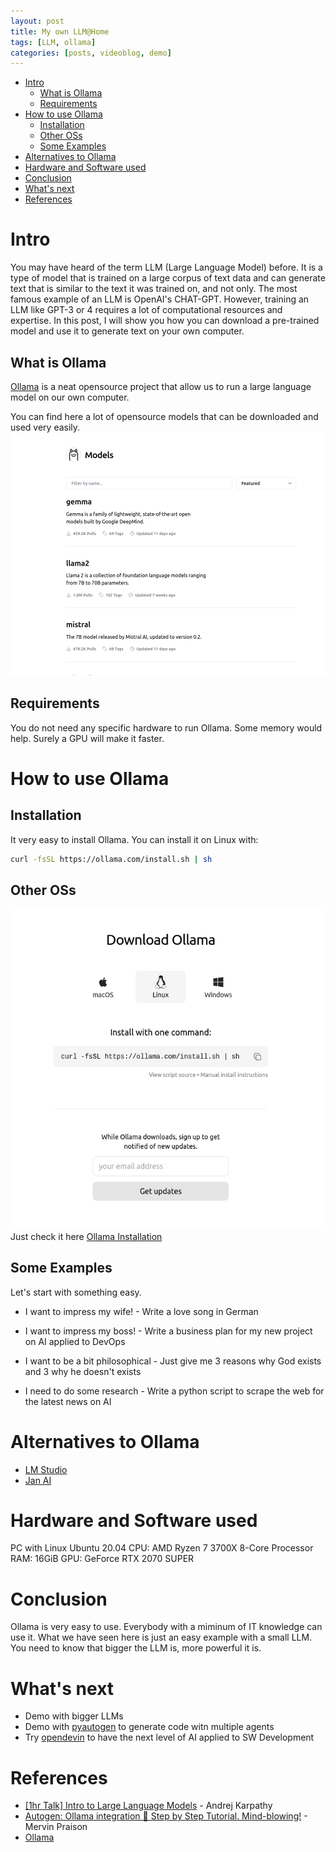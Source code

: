 ```yaml
---
layout: post
title: My own LLM@Home
tags: [LLM, ollama]
categories: [posts, videoblog, demo]
---
```

- [Intro](#intro)
  - [What is Ollama](#what-is-ollama)
  - [Requirements](#requirements)
- [How to use Ollama](#how-to-use-ollama)
  - [Installation](#installation)
  - [Other OSs](#other-oss)
  - [Some Examples](#some-examples)
- [Alternatives to Ollama](#alternatives-to-ollama)
- [Hardware and Software used](#hardware-and-software-used)
- [Conclusion](#conclusion)
- [What's next](#whats-next)
- [References](#references)

# Intro

You may have heard of the term LLM (Large Language Model) before. It is a type of model that is trained on a large corpus of text data and can generate text that is similar to the text it was trained on, and not only. The most famous example of an LLM is OpenAI's CHAT-GPT. However, training an LLM like GPT-3 or 4 requires a lot of computational resources and expertise. In this post, I will show you how you can download a pre-trained model and use it to generate text on your own computer.

## What is Ollama

[Ollama](https://github.com/ollama/ollama) is a neat opensource project that allow us to run a large language model on our own computer.

You can find here a lot of opensource models that can be downloaded and used very easily.
![models](/assets/imgs/ollama_models.png)

## Requirements

You do not need any specific hardware to run Ollama. Some memory would help. Surely a GPU will make it faster.

# How to use Ollama

## Installation

It very easy to install Ollama. You can install it on Linux with:

```bash
curl -fsSL https://ollama.com/install.sh | sh
```

## Other OSs

![Ollama installation](/assets/imgs/ollama_installation.png)
Just check it here [Ollama Installation](https://ollama.com/download)

## Some Examples

Let's start with something easy.

- I want to impress my wife! - Write a love song in German

- I want to impress my boss! - Write a business plan for my new project on AI applied to DevOps

- I want to be a bit philosophical - Just give me 3 reasons why God exists and 3 why he doesn't exists

- I need to do some research - Write a python script to scrape the web for the latest news on AI

# Alternatives to Ollama

- [LM Studio](https://lmstudio.ai/)
- [Jan AI](https://jan.ai/)

# Hardware and Software used

PC with Linux Ubuntu 20.04
CPU: AMD Ryzen 7 3700X 8-Core Processor
RAM: 16GiB
GPU: GeForce RTX 2070 SUPER

# Conclusion

Ollama is very easy to use. Everybody with a miminum of IT knowledge can use it.
What we have seen here is just an easy example with a small LLM. You need to know that bigger the LLM is, more powerful it is.

# What's next

- Demo with bigger LLMs
- Demo with [pyautogen](https://pypi.org/project/pyautogen/) to generate code witn multiple agents
- Try [opendevin](https://github.com/OpenDevin/OpenDevin) to have the next level of AI applied to SW Development

# References

- [[1hr Talk] Intro to Large Language Models](https://www.youtube.com/watch?v=zjkBMFhNj_g) - Andrej Karpathy
- [Autogen: Ollama integration 🤯 Step by Step Tutorial. Mind-blowing!](https://www.youtube.com/watch?v=UQw04VW60U0) -  Mervin Praison
- [Ollama](https://ollama.com/)
